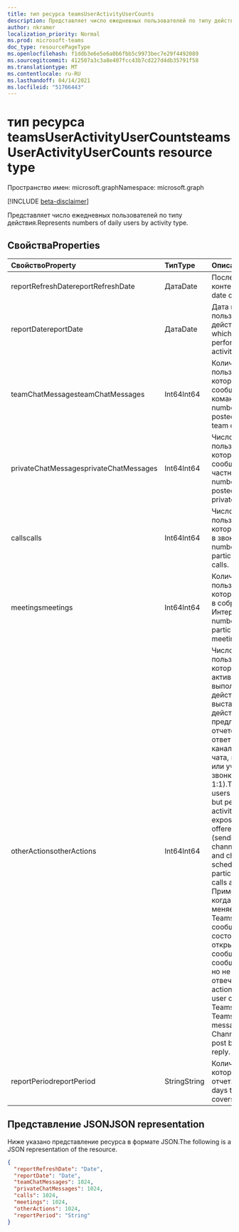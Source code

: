 ```yaml
---
title: тип ресурса teamsUserActivityUserCounts
description: Представляет число ежедневных пользователей по типу действия.
author: nkramer
localization_priority: Normal
ms.prod: microsoft-teams
doc_type: resourcePageType
ms.openlocfilehash: f1ddb3e6e5e6a0b6fbb5c9973bec7e29f4492089
ms.sourcegitcommit: 412507a3c3a8e407fcc43b7cd227d4db35791f58
ms.translationtype: MT
ms.contentlocale: ru-RU
ms.lasthandoff: 04/14/2021
ms.locfileid: "51766443"
---
```

# <a name="teamsuseractivityusercounts-resource-type"></a><span data-ttu-id="be3d1-103">тип ресурса teamsUserActivityUserCounts</span><span class="sxs-lookup"><span data-stu-id="be3d1-103">teamsUserActivityUserCounts resource type</span></span>

<span data-ttu-id="be3d1-104">Пространство имен: microsoft.graph</span><span class="sxs-lookup"><span data-stu-id="be3d1-104">Namespace: microsoft.graph</span></span>

[!INCLUDE [beta-disclaimer](../../includes/beta-disclaimer.md)]

<span data-ttu-id="be3d1-105">Представляет число ежедневных пользователей по типу действия.</span><span class="sxs-lookup"><span data-stu-id="be3d1-105">Represents numbers of daily users by activity type.</span></span>

## <a name="properties"></a><span data-ttu-id="be3d1-106">Свойства</span><span class="sxs-lookup"><span data-stu-id="be3d1-106">Properties</span></span>

| <span data-ttu-id="be3d1-107">Свойство</span><span class="sxs-lookup"><span data-stu-id="be3d1-107">Property</span></span>            | <span data-ttu-id="be3d1-108">Тип</span><span class="sxs-lookup"><span data-stu-id="be3d1-108">Type</span></span>   | <span data-ttu-id="be3d1-109">Описание</span><span class="sxs-lookup"><span data-stu-id="be3d1-109">Description</span></span>                                                  |
| :------------------ | :----- | ------------------------------------------------------------ |
| <span data-ttu-id="be3d1-110">reportRefreshDate</span><span class="sxs-lookup"><span data-stu-id="be3d1-110">reportRefreshDate</span></span>   | <span data-ttu-id="be3d1-111">Дата</span><span class="sxs-lookup"><span data-stu-id="be3d1-111">Date</span></span>   | <span data-ttu-id="be3d1-112">Последняя дата контента.</span><span class="sxs-lookup"><span data-stu-id="be3d1-112">The latest date of the content.</span></span>                              |
| <span data-ttu-id="be3d1-113">reportDate</span><span class="sxs-lookup"><span data-stu-id="be3d1-113">reportDate</span></span>          | <span data-ttu-id="be3d1-114">Дата</span><span class="sxs-lookup"><span data-stu-id="be3d1-114">Date</span></span>   | <span data-ttu-id="be3d1-115">Дата выполнения пользователями действий.</span><span class="sxs-lookup"><span data-stu-id="be3d1-115">The date on which the users performed the activities.</span></span>        |
| <span data-ttu-id="be3d1-116">teamChatMessages</span><span class="sxs-lookup"><span data-stu-id="be3d1-116">teamChatMessages</span></span>    | <span data-ttu-id="be3d1-117">Int64</span><span class="sxs-lookup"><span data-stu-id="be3d1-117">Int64</span></span>  | <span data-ttu-id="be3d1-118">Количество пользователей, которые разместили сообщение в командном чате.</span><span class="sxs-lookup"><span data-stu-id="be3d1-118">The number of users who posted message in a team chat.</span></span>       |
| <span data-ttu-id="be3d1-119">privateChatMessages</span><span class="sxs-lookup"><span data-stu-id="be3d1-119">privateChatMessages</span></span> | <span data-ttu-id="be3d1-120">Int64</span><span class="sxs-lookup"><span data-stu-id="be3d1-120">Int64</span></span>  | <span data-ttu-id="be3d1-121">Число пользователей, которые разместили сообщение в частном чате.</span><span class="sxs-lookup"><span data-stu-id="be3d1-121">The number of users who posted message in a private chat.</span></span>    |
| <span data-ttu-id="be3d1-122">calls</span><span class="sxs-lookup"><span data-stu-id="be3d1-122">calls</span></span>               | <span data-ttu-id="be3d1-123">Int64</span><span class="sxs-lookup"><span data-stu-id="be3d1-123">Int64</span></span>  | <span data-ttu-id="be3d1-124">Число пользователей, которые участвовали в звонках 1:1.</span><span class="sxs-lookup"><span data-stu-id="be3d1-124">The number of users who participated in 1:1 calls.</span></span>           |
| <span data-ttu-id="be3d1-125">meetings</span><span class="sxs-lookup"><span data-stu-id="be3d1-125">meetings</span></span>            | <span data-ttu-id="be3d1-126">Int64</span><span class="sxs-lookup"><span data-stu-id="be3d1-126">Int64</span></span>  | <span data-ttu-id="be3d1-127">Количество пользователей, которые участвовали в собраниях в Интернете.</span><span class="sxs-lookup"><span data-stu-id="be3d1-127">The number of users who participated in online meetings.</span></span>     |
| <span data-ttu-id="be3d1-128">otherActions</span><span class="sxs-lookup"><span data-stu-id="be3d1-128">otherActions</span></span>        | <span data-ttu-id="be3d1-129">Int64</span><span class="sxs-lookup"><span data-stu-id="be3d1-129">Int64</span></span>  | <span data-ttu-id="be3d1-130">Число пользователей, которые были активными, но выполняли другие действия, чем выставленные типы действий, предлагаемые в отчете (отправка или ответ на сообщения канала и сообщения чата, планирование или участие в звонках и собраниях 1:1).</span><span class="sxs-lookup"><span data-stu-id="be3d1-130">The number of users who were active but performed other activities than exposed action types offered in the report (sending or replying to channel messages and chat messages, scheduling or participating in 1:1 calls and meetings).</span></span> <span data-ttu-id="be3d1-131">Примеры действий, когда пользователь меняет состояние Teams или сообщение о состоянии Teams или открывает сообщение сообщения канала, но не отвечает.</span><span class="sxs-lookup"><span data-stu-id="be3d1-131">Examples actions are when a user changes the Teams status or the Teams status message or opens a Channel Message post but does not reply.</span></span> |
| <span data-ttu-id="be3d1-132">reportPeriod</span><span class="sxs-lookup"><span data-stu-id="be3d1-132">reportPeriod</span></span>        | <span data-ttu-id="be3d1-133">String</span><span class="sxs-lookup"><span data-stu-id="be3d1-133">String</span></span> | <span data-ttu-id="be3d1-134">Количество дней, которые охватывает отчет.</span><span class="sxs-lookup"><span data-stu-id="be3d1-134">The number of days the report covers.</span></span>                        |

## <a name="json-representation"></a><span data-ttu-id="be3d1-135">Представление JSON</span><span class="sxs-lookup"><span data-stu-id="be3d1-135">JSON representation</span></span>

<span data-ttu-id="be3d1-136">Ниже указано представление ресурса в формате JSON.</span><span class="sxs-lookup"><span data-stu-id="be3d1-136">The following is a JSON representation of the resource.</span></span>

<!-- {
  "blockType": "resource",
  "@odata.type": "microsoft.graph.teamsUserActivityUserCounts"
} -->

```json
{
  "reportRefreshDate": "Date", 
  "reportDate": "Date", 
  "teamChatMessages": 1024, 
  "privateChatMessages": 1024, 
  "calls": 1024, 
  "meetings": 1024, 
  "otherActions": 1024, 
  "reportPeriod": "String"
}
```


